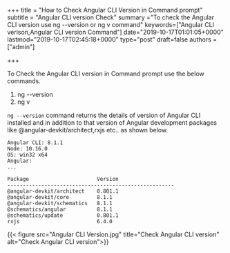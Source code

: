 +++
title = "How to Check Angular CLI Version in Command prompt"
subtitle = "Angular CLI version Check"
summary ="To check the Angular CLI version use ng --version or ng v command"
keywords=["Angular CLI verison,Angular CLI version Command"]
date="2019-10-17T01:01:05+0000"
lastmod="2019-10-17T02:45:18+0000"
type="post"
draft=false
authors = ["admin"]

+++

To Check the Angular CLI version in Command prompt use the below commands.

1. ng --version
2. ng v

`ng --version` command returns the details of version of Angular CLI installed and in addition to that version of Angular development packages like @angular-devkit/architect,rxjs etc.. as shown below.

```
Angular CLI: 8.1.1
Node: 10.16.0
OS: win32 x64
Angular:
...

Package                      Version
------------------------------------------------------
@angular-devkit/architect    0.801.1
@angular-devkit/core         8.1.1
@angular-devkit/schematics   8.1.1
@schematics/angular          8.1.1
@schematics/update           0.801.1
rxjs                         6.4.0
```
{{< figure src="Angular CLI Version.jpg" title="Check Angular CLI version" alt="Check Angular CLI version">}}
